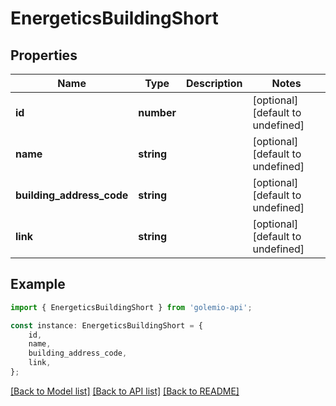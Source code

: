 # EnergeticsBuildingShort


## Properties

Name | Type | Description | Notes
------------ | ------------- | ------------- | -------------
**id** | **number** |  | [optional] [default to undefined]
**name** | **string** |  | [optional] [default to undefined]
**building_address_code** | **string** |  | [optional] [default to undefined]
**link** | **string** |  | [optional] [default to undefined]

## Example

```typescript
import { EnergeticsBuildingShort } from 'golemio-api';

const instance: EnergeticsBuildingShort = {
    id,
    name,
    building_address_code,
    link,
};
```

[[Back to Model list]](../README.md#documentation-for-models) [[Back to API list]](../README.md#documentation-for-api-endpoints) [[Back to README]](../README.md)
